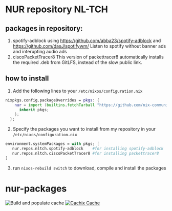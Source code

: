 # NUR repository NL-TCH
## packages in repository:

1. spotify-adblock
using https://github.com/abba23/spotify-adblock and https://github.com/dasJ/spotifywm/
Listen to spotify without banner ads and interupting audio ads
2. ciscoPacketTracer8
This version of packettracer8 automatically installs the required .deb from GitLFS, instead of the slow public link.

## how to install
1. Add the following lines to your `/etc/nixos/configuration.nix`
```nix
nixpkgs.config.packageOverrides = pkgs: {
    nur = import (builtins.fetchTarball "https://github.com/nix-community/NUR/archive/master.tar.gz") {
      inherit pkgs;
    };
  };
```
2. Specify the packages you want to install from my repository in your `/etc/nixos/configuration.nix`
```nix
environment.systemPackages = with pkgs; [
   nur.repos.nltch.spotify-adblock    #for installing spotify-adblock
   nur.repos.nltch.ciscoPacketTracer8 #for installing packettracer8 
]
```
3. run `nixos-rebuild switch` to download, compile and install the packages 

# nur-packages


<!-- Remove this if you don't use github actions -->
![Build and populate cache](https://github.com/NL-TCH/nur-packages/workflows/Build%20and%20populate%20cache/badge.svg)
[![Cachix Cache](https://img.shields.io/badge/cachix-nltch-blue.svg)](https://nltch.cachix.org)

